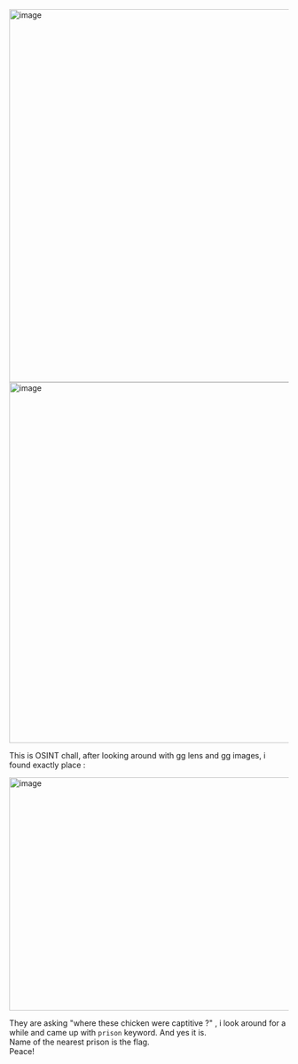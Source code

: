 <img width="1115" height="672" alt="image" src="https://github.com/user-attachments/assets/c35202e5-7c87-4295-ac4c-4ddc553fee3a" />  
<img width="1373" height="650" alt="image" src="https://github.com/user-attachments/assets/4e478513-78d0-4458-889b-24ec988cd7be" />    

This is OSINT chall, after looking around with gg lens and gg images, i found exactly place :  

<img width="529" height="420" alt="image" src="https://github.com/user-attachments/assets/f642c9ad-76d8-4506-bcfe-4351937f8f86" />  

They are asking "where these chicken were captitive ?" , i look around for a while and came up with `prison` keyword. And yes it is.  
Name of the nearest prison is the flag.  
Peace!



